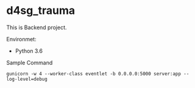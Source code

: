 # d4sg_trauma

This is Backend project.

Environmet:

* Python 3.6

Sample Command

```
gunicorn -w 4 --worker-class eventlet -b 0.0.0.0:5000 server:app --log-level=debug
```